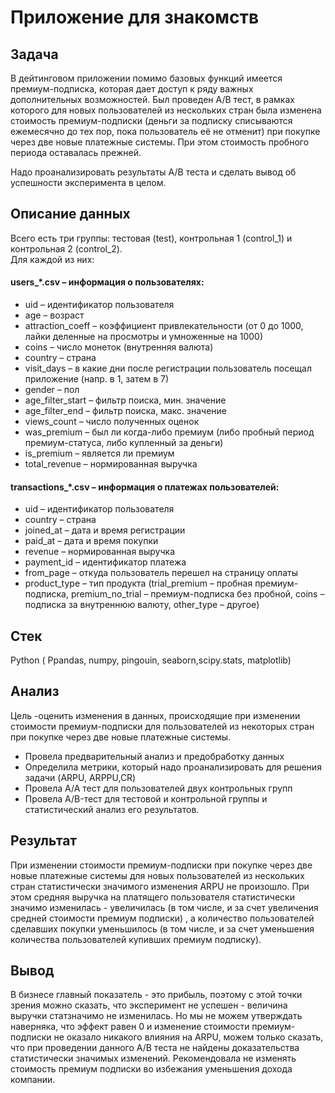 # Приложение для знакомств

## Задача


В дейтинговом приложении помимо базовых функций имеется премиум-подписка, которая дает доступ к ряду важных дополнительных возможностей. Был проведен A/B тест, в рамках которого для новых пользователей из нескольких стран была изменена стоимость премиум-подписки (деньги за подписку списываются ежемесячно до тех пор, пока пользователь её не отменит) при покупке через две новые платежные системы. При этом стоимость пробного периода оставалась прежней.

Надо проанализировать результаты А/В теста и сделать вывод об успешности эксперимента в целом.

## Описание данных
Всего есть три группы: тестовая (test), контрольная 1 (control_1) и контрольная 2 (control_2).  
Для каждой из них:

#### users_*.csv – информация о пользователях:

- uid – идентификатор пользователя
- age – возраст
- attraction_coeff – коэффициент привлекательности (от 0 до 1000, лайки деленные на просмотры и умноженные на 1000) 
- coins – число монеток (внутренняя валюта)
- country – страна
- visit_days – в какие дни после регистрации пользователь посещал приложение (напр. в 1, затем в 7)
- gender – пол
- age_filter_start – фильтр поиска, мин. значение 
- age_filter_end – фильтр поиска, макс. значение 
- views_count – число полученных оценок 
- was_premium – был ли когда-либо премиум (либо пробный период премиум-статуса, либо купленный за деньги)
- is_premium – является ли премиум
- total_revenue – нормированная выручка

#### transactions_*.csv – информация о платежах пользователей:

- uid – идентификатор пользователя
- country – страна
- joined_at – дата и время регистрации
- paid_at – дата и время покупки
- revenue – нормированная выручка
- payment_id – идентификатор платежа
- from_page – откуда пользователь перешел на страницу оплаты
- product_type – тип продукта (trial_premium – пробная премиум-подписка, premium_no_trial – премиум-подписка без пробной, coins – подписка за внутреннюю валюту, other_type – другое)

## Стек
Python ( Ppandas, numpy, pingouin, seaborn,scipy.stats, matplotlib)

## Анализ
Цель -оценить изменения в данных, происходящие при изменении стоимости премиум-подписки для пользователей из некоторых стран при покупке через две новые платежные системы.


- Провела предварительный анализ и предобработку данных
- Определила метрики, который надо проанализировать для решения задачи (ARPU, ARPPU,CR)
- Провела А/А тест для пользователей двух контрольных групп
- Провела A/B-тест для тестовой и контрольной группы и статистический анализ его результатов.

 



## Результат
При изменении стоимости премиум-подписки при покупке через две новые платежные системы для новых пользователей из нескольких стран статистически значимого изменения ARPU не произошло. При этом средняя выручка на платящего пользователя статистически значимо изменилась - увеличилась (в том числе, и за счет увеличения средней стоимости премиум подписки) , а количество пользователей сделавших покупки уменьшилось (в том числе, и за счет уменьшения количества пользователей купивших премиум подписку).

## Вывод
В бизнесе главный показатель - это прибыль, поэтому с этой точки зрения можно сказать, что эксперимент не успешен - величина выручки статзначимо не изменилась. Но мы не можем утверждать наверняка, что эффект равен 0 и изменение стоимости премиум-подписки не оказало никакого влияния на ARPU, можем только сказать, что при проведении данного А/В теста не найдены доказательства статистически значимых изменений.
Рекомендовала не изменять стоимость премиум подписки во избежания уменьшения дохода компании. 
